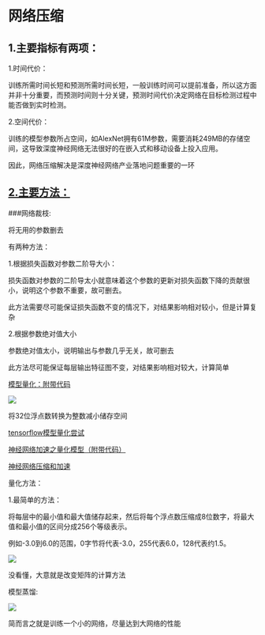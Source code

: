 网络压缩
=====



1.主要指标有两项：
-----

1.时间代价：

训练所需时间长短和预测所需时间长短，一般训练时间可以提前准备，所以这方面并非十分重要，而预测时间则十分关键，预测时间代价决定网络在目标检测过程中能否做到实时检测。

2.空间代价：

训练的模型参数所占空间，如AlexNet拥有61M参数，需要消耗249MB的存储空间，这导致深度神经网络无法很好的在嵌入式和移动设备上投入应用。

因此，网络压缩解决是深度神经网络产业落地问题重要的一环


[2.主要方法：](https://zhuanlan.zhihu.com/p/38473604)
-----

###网络裁枝:

将无用的参数删去

有两种方法：

1.根据损失函数对参数二阶导大小：

损失函数对参数的二阶导太小就意味着这个参数的更新对损失函数下降的贡献很小，说明这个参数不重要，故可删去。

此方法需要尽可能保证损失函数不变的情况下，对结果影响相对较小，但是计算复杂

2.根据参数绝对值大小

参数绝对值太小，说明输出与参数几乎无关，故可删去

此方法尽可能保证每层输出特征图不变，对结果影响相对较大，计算简单


[模型量化：附带代码](https://www.jiqizhixin.com/articles/2018-06-01-11)

![](https://image.jiqizhixin.com/uploads/editor/8129d831-0961-473b-9d90-74078115a2d5/1527831867910.png)

将32位浮点数转换为整数减小储存空间

[tensorflow模型量化尝试](https://blog.csdn.net/u011961856/article/details/76736103)

[神经网络加速之量化模型（附带代码）](https://zhuanlan.zhihu.com/p/37220669)

[神经网络压缩和加速](https://zhuanlan.zhihu.com/p/27423806)

量化方法：

1.最简单的方法：

将每层中的最小值和最大值储存起来，然后将每个浮点数压缩成8位数字，将最大值和最小值的区间分成256个等级表示。

例如-3.0到6.0的范围，0字节将代表-3.0，255代表6.0，128代表约1.5。

![](https://pic2.zhimg.com/80/v2-5f5b687f34e9bf124b3586da4dbd17a6_hd.jpg)

没看懂，大意就是改变矩阵的计算方法

模型蒸馏:

![](https://pic4.zhimg.com/80/v2-49fe1cf3908b09ebb10d67a746213790_hd.jpg)

简而言之就是训练一个小的网络，尽量达到大网络的性能

